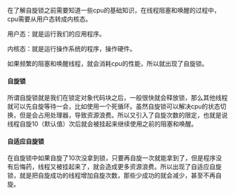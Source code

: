 在了解自旋锁之前需要知道一些cpu的基础知识，在线程阻塞和唤醒的过程中，cpu需要从用户态转成内核态。

用户态：就是运行我们的应用程序。

内核态：就是运行操作系统的程序，操作硬件。

如果频繁的阻塞和唤醒线程，就会消耗cpu的性能，所以就出现了自旋锁。

#### 自旋锁

所谓自旋锁就是我们在锁定对象代码块之后，一般很快就会释放锁，那么其他线程就可以先自旋等待一会，比如使用一个死循环。虽然自旋锁可以解决cpu的状态切换，但是会占用处理器，导致资源浪费。所以又引入了自旋次数的限定，也就是说线程自旋10（默认值）次后就会被挂起来继续使用之前的阻塞和唤醒。

#### 自适应自旋锁

在自旋锁中如果自旋了10次没拿到锁，只要再自旋一次就能拿到了，但是程序没有后悔药，线程又被挂起来了，就会造成更多资源浪费。所以出现了自适应自旋锁，就是把自旋成功的线程增加自旋次数，那些少成功的就会减少，甚至不再自旋。

